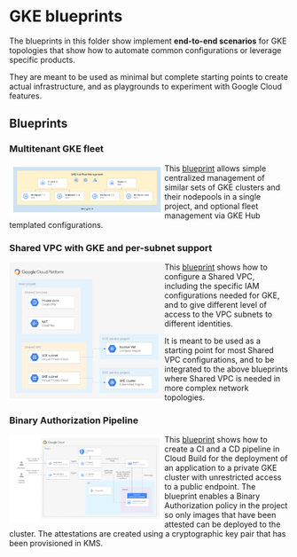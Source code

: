 # GKE blueprints

The blueprints in this folder show implement **end-to-end scenarios** for GKE topologies that show how to automate common configurations or leverage specific products.

They are meant to be used as minimal but complete starting points to create actual infrastructure, and as playgrounds to experiment with Google Cloud features.

## Blueprints

### Multitenant GKE fleet

<a href="./multitenant-fleet/" title="GKE multitenant fleet"><img src="./multitenant-fleet/diagram.png" align="left" width="280px"></a> This [blueprint](./multitenant-fleet/) allows simple centralized management of similar sets of GKE clusters and their nodepools in a single project, and optional fleet management via GKE Hub templated configurations.
<br clear="left">

### Shared VPC with GKE and per-subnet support

<a href="../networking/shared-vpc-gke/" title="Shared VPC with GKE"><img src="../networking/shared-vpc-gke/diagram.png" align="left" width="280px"></a> This [blueprint](../networking/shared-vpc-gke/) shows how to configure a Shared VPC, including the specific IAM configurations needed for GKE, and to give different level of access to the VPC subnets to different identities.

It is meant to be used as a starting point for most Shared VPC configurations, and to be integrated to the above blueprints where Shared VPC is needed in more complex network topologies.
<br clear="left">

### Binary Authorization Pipeline

<a href="../gke/binauthz/" title="Binary Authorization Pipeline"><img src="../gke/binauthz/diagram.png" align="left" width="280px"></a> This [blueprint](../gke/binauthz/) shows how to create a CI and a CD pipeline in Cloud Build for the deployment of an application to a private GKE cluster with unrestricted access to a public endpoint. The blueprint enables a Binary Authorization policy in the project so only images that have been attested can be deployed to the cluster. The attestations are created using a cryptographic key pair that has been provisioned in KMS.
<br clear="left">
